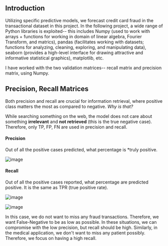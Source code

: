 ## Introduction

Utilizing specific predictive models, we forecast credit card fraud in the transactional dataset in this project. In the following project, a wide range of Python libraries is exploited-- this includes Numpy (used to work with arrays + functions for working in domain of linear algebra, Fourier Transform, and matrics), pandas (facilitates working with datasets; functions for analyzing, cleaning, exploring, and manipulating data), seaborn (provides a high-level interface for drawing attractive and informative statistical graphics), matplotlib, etc.

I have worked with the two validation matrices-- recall matrix and precision matrix, using Numpy. 
 
 

## Precision, Recall Matrices

Both precision and recall are crucial for information retrieval, where positive class matters the most as compared to negative. _Why is that?_

While searching something on the web, the model does not care about something **irrelevant** and **not retrieved** (this is the true negative case). Therefore, only TP, FP, FN are used in precision and recall. 

#### Precision

Out of all the positive cases predicted, what percentage is *truly positive. 

![image](https://github.com/user-attachments/assets/6c87aa0b-a1c9-4bcb-a3b5-83fbef5f5e8e)



#### Recall

Out of all the positive cases reported, what percentage are predicted positive. It is the same as TPR (true positive rate). 

![image](https://github.com/user-attachments/assets/953a7354-d8fc-45b4-8899-935670334ae4)



![image](https://github.com/user-attachments/assets/745d9094-03c0-48e8-bac9-8319c28d942f)

In this case, we do not want to miss any fraud transactions. Therefore, we want False-Negative to be as low as possible. In these situations, we can compromise with the low precision, but recall should be high. Similarly, in the medical application, we don't want to miss any patient possibly. Therefore, we focus on having a high recall. 
